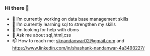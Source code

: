 ### Hi there 👋

<!--
**shashanknandanwar/shashanknandanwar** is a ✨ _special_ ✨ repository because its `README.md` (this file) appears on your GitHub profile.-->

- 🔭 I’m currently working on data base management skills
- 🌱 I’m currently learning sql to strengthen my skills
- 🤔 I’m looking for help with dbms
- 💬 Ask me about sql,html,css
- 📫 How to reach me: sknandanwar02@gmail.com and https://www.linkedin.com/in/shashank-nandanwar-4a3493227/

